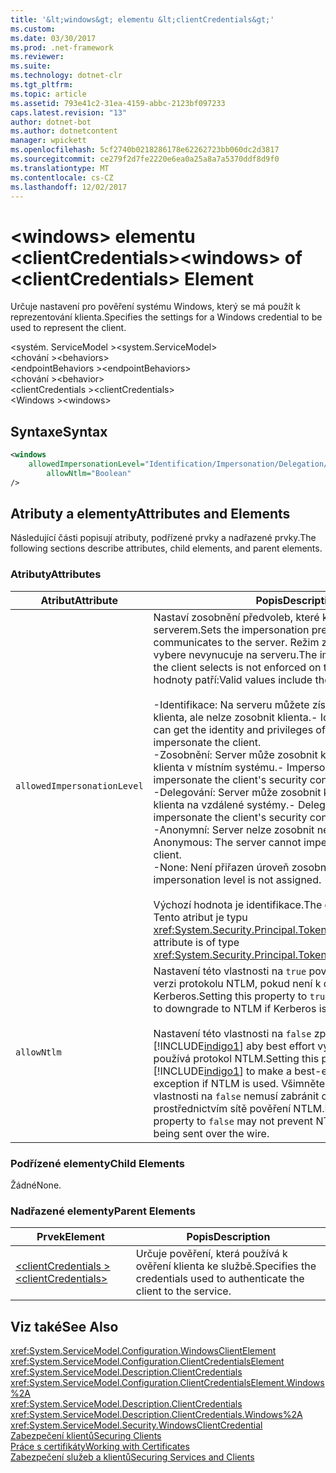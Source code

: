 ```yaml
---
title: '&lt;windows&gt; elementu &lt;clientCredentials&gt;'
ms.custom: 
ms.date: 03/30/2017
ms.prod: .net-framework
ms.reviewer: 
ms.suite: 
ms.technology: dotnet-clr
ms.tgt_pltfrm: 
ms.topic: article
ms.assetid: 793e41c2-31ea-4159-abbc-2123bf097233
caps.latest.revision: "13"
author: dotnet-bot
ms.author: dotnetcontent
manager: wpickett
ms.openlocfilehash: 5cf2740b0218286178e62262723bb060dc2d3817
ms.sourcegitcommit: ce279f2d7fe2220e6ea0a25a8a7a5370ddf8d9f0
ms.translationtype: MT
ms.contentlocale: cs-CZ
ms.lasthandoff: 12/02/2017
---
```

# <a name="ltwindowsgt-of-ltclientcredentialsgt-element"></a><span data-ttu-id="be575-102">&lt;windows&gt; elementu &lt;clientCredentials&gt;</span><span class="sxs-lookup"><span data-stu-id="be575-102">&lt;windows&gt; of &lt;clientCredentials&gt; Element</span></span>
<span data-ttu-id="be575-103">Určuje nastavení pro pověření systému Windows, který se má použít k reprezentování klienta.</span><span class="sxs-lookup"><span data-stu-id="be575-103">Specifies the settings for a Windows credential to be used to represent the client.</span></span>  
  
 <span data-ttu-id="be575-104">\<systém. ServiceModel ></span><span class="sxs-lookup"><span data-stu-id="be575-104">\<system.ServiceModel></span></span>  
<span data-ttu-id="be575-105">\<chování ></span><span class="sxs-lookup"><span data-stu-id="be575-105">\<behaviors></span></span>  
<span data-ttu-id="be575-106">\<endpointBehaviors ></span><span class="sxs-lookup"><span data-stu-id="be575-106">\<endpointBehaviors></span></span>  
<span data-ttu-id="be575-107">\<chování ></span><span class="sxs-lookup"><span data-stu-id="be575-107">\<behavior></span></span>  
<span data-ttu-id="be575-108">\<clientCredentials ></span><span class="sxs-lookup"><span data-stu-id="be575-108">\<clientCredentials></span></span>  
<span data-ttu-id="be575-109">\<Windows ></span><span class="sxs-lookup"><span data-stu-id="be575-109">\<windows></span></span>  
  
## <a name="syntax"></a><span data-ttu-id="be575-110">Syntaxe</span><span class="sxs-lookup"><span data-stu-id="be575-110">Syntax</span></span>  
  
```xml  
<windows   
    allowedImpersonationLevel="Identification/Impersonation/Delegation/Anonymous/None"  
        allowNtlm="Boolean"  
/>  
```  
  
## <a name="attributes-and-elements"></a><span data-ttu-id="be575-111">Atributy a elementy</span><span class="sxs-lookup"><span data-stu-id="be575-111">Attributes and Elements</span></span>  
 <span data-ttu-id="be575-112">Následující části popisují atributy, podřízené prvky a nadřazené prvky.</span><span class="sxs-lookup"><span data-stu-id="be575-112">The following sections describe attributes, child elements, and parent elements.</span></span>  
  
### <a name="attributes"></a><span data-ttu-id="be575-113">Atributy</span><span class="sxs-lookup"><span data-stu-id="be575-113">Attributes</span></span>  
  
|<span data-ttu-id="be575-114">Atribut</span><span class="sxs-lookup"><span data-stu-id="be575-114">Attribute</span></span>|<span data-ttu-id="be575-115">Popis</span><span class="sxs-lookup"><span data-stu-id="be575-115">Description</span></span>|  
|---------------|-----------------|  
|`allowedImpersonationLevel`|<span data-ttu-id="be575-116">Nastaví zosobnění předvoleb, které klient komunikuje se serverem.</span><span class="sxs-lookup"><span data-stu-id="be575-116">Sets the impersonation preference that the client communicates to the server.</span></span> <span data-ttu-id="be575-117">Režim zosobnění, který klient vybere nevynucuje na serveru.</span><span class="sxs-lookup"><span data-stu-id="be575-117">The impersonation mode that the client selects is not enforced on the server.</span></span> <span data-ttu-id="be575-118">Platné hodnoty patří:</span><span class="sxs-lookup"><span data-stu-id="be575-118">Valid values include the following:</span></span><br /><br /> <span data-ttu-id="be575-119">-Identifikace: Na serveru můžete získat identitu a oprávnění klienta, ale nelze zosobnit klienta.</span><span class="sxs-lookup"><span data-stu-id="be575-119">-   Identification: The server can get the identity and privileges of the client, but cannot impersonate the client.</span></span><br /><span data-ttu-id="be575-120">-Zosobnění: Server může zosobnit kontext zabezpečení klienta v místním systému.</span><span class="sxs-lookup"><span data-stu-id="be575-120">-   Impersonation: The server can impersonate the client's security context on the local system.</span></span><br /><span data-ttu-id="be575-121">-Delegování: Server může zosobnit kontext zabezpečení klienta na vzdálené systémy.</span><span class="sxs-lookup"><span data-stu-id="be575-121">-   Delegation: The server can impersonate the client's security context on remote systems.</span></span><br /><span data-ttu-id="be575-122">-Anonymní: Server nelze zosobnit nebo identifikaci klienta.</span><span class="sxs-lookup"><span data-stu-id="be575-122">-   Anonymous: The server cannot impersonate or identify the client.</span></span><br /><span data-ttu-id="be575-123">-None: Není přiřazen úroveň zosobnění.</span><span class="sxs-lookup"><span data-stu-id="be575-123">-   None: An impersonation level is not assigned.</span></span><br /><br /> <span data-ttu-id="be575-124">Výchozí hodnota je identifikace.</span><span class="sxs-lookup"><span data-stu-id="be575-124">The default is Identification.</span></span> <span data-ttu-id="be575-125">Tento atribut je typu <xref:System.Security.Principal.TokenImpersonationLevel>.</span><span class="sxs-lookup"><span data-stu-id="be575-125">This attribute is of type <xref:System.Security.Principal.TokenImpersonationLevel>.</span></span>|  
|`allowNtlm`|<span data-ttu-id="be575-126">Nastavení této vlastnosti na `true` povoluje ověřování na starší verzi protokolu NTLM, pokud není k dispozici protokolu Kerberos.</span><span class="sxs-lookup"><span data-stu-id="be575-126">Setting this property to `true` allows authentication to downgrade to NTLM if Kerberos is not available.</span></span><br /><br /> <span data-ttu-id="be575-127">Nastavení této vlastnosti na `false` způsobí, že [!INCLUDE[indigo1](../../../../../includes/indigo1-md.md)] aby best effort vyvolá výjimku, pokud se používá protokol NTLM.</span><span class="sxs-lookup"><span data-stu-id="be575-127">Setting this property to `false` causes [!INCLUDE[indigo1](../../../../../includes/indigo1-md.md)] to make a best-effort to throw an exception if NTLM is used.</span></span> <span data-ttu-id="be575-128">Všimněte si, že nastavení této vlastnosti na `false` nemusí zabránit odesílány prostřednictvím sítě pověření NTLM.</span><span class="sxs-lookup"><span data-stu-id="be575-128">Note that setting this property to `false` may not prevent NTLM credentials from being sent over the wire.</span></span>|  
  
### <a name="child-elements"></a><span data-ttu-id="be575-129">Podřízené elementy</span><span class="sxs-lookup"><span data-stu-id="be575-129">Child Elements</span></span>  
 <span data-ttu-id="be575-130">Žádné</span><span class="sxs-lookup"><span data-stu-id="be575-130">None.</span></span>  
  
### <a name="parent-elements"></a><span data-ttu-id="be575-131">Nadřazené elementy</span><span class="sxs-lookup"><span data-stu-id="be575-131">Parent Elements</span></span>  
  
|<span data-ttu-id="be575-132">Prvek</span><span class="sxs-lookup"><span data-stu-id="be575-132">Element</span></span>|<span data-ttu-id="be575-133">Popis</span><span class="sxs-lookup"><span data-stu-id="be575-133">Description</span></span>|  
|-------------|-----------------|  
|[<span data-ttu-id="be575-134">\<clientCredentials ></span><span class="sxs-lookup"><span data-stu-id="be575-134">\<clientCredentials></span></span>](../../../../../docs/framework/configure-apps/file-schema/wcf/clientcredentials.md)|<span data-ttu-id="be575-135">Určuje pověření, která používá k ověření klienta ke službě.</span><span class="sxs-lookup"><span data-stu-id="be575-135">Specifies the credentials used to authenticate the client to the service.</span></span>|  
  
## <a name="see-also"></a><span data-ttu-id="be575-136">Viz také</span><span class="sxs-lookup"><span data-stu-id="be575-136">See Also</span></span>  
 <xref:System.ServiceModel.Configuration.WindowsClientElement>  
 <xref:System.ServiceModel.Configuration.ClientCredentialsElement>  
 <xref:System.ServiceModel.Description.ClientCredentials>  
 <xref:System.ServiceModel.Configuration.ClientCredentialsElement.Windows%2A>  
 <xref:System.ServiceModel.Description.ClientCredentials>  
 <xref:System.ServiceModel.Description.ClientCredentials.Windows%2A>  
 <xref:System.ServiceModel.Security.WindowsClientCredential>  
 [<span data-ttu-id="be575-137">Zabezpečení klientů</span><span class="sxs-lookup"><span data-stu-id="be575-137">Securing Clients</span></span>](../../../../../docs/framework/wcf/securing-clients.md)  
 [<span data-ttu-id="be575-138">Práce s certifikáty</span><span class="sxs-lookup"><span data-stu-id="be575-138">Working with Certificates</span></span>](../../../../../docs/framework/wcf/feature-details/working-with-certificates.md)  
 [<span data-ttu-id="be575-139">Zabezpečení služeb a klientů</span><span class="sxs-lookup"><span data-stu-id="be575-139">Securing Services and Clients</span></span>](../../../../../docs/framework/wcf/feature-details/securing-services-and-clients.md)
